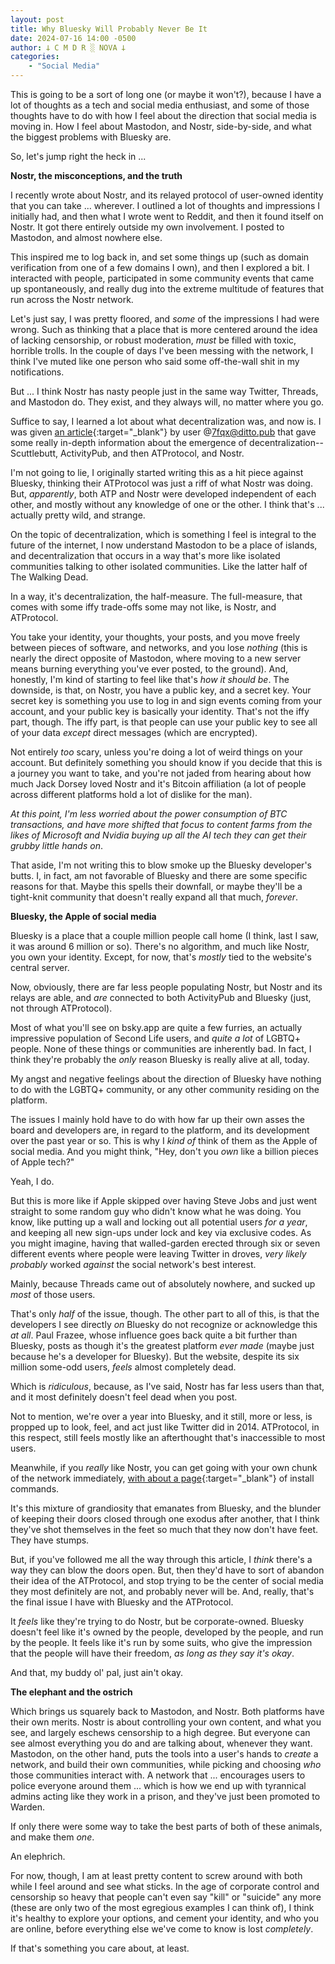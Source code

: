 ```yaml
---
layout: post
title: Why Bluesky Will Probably Never Be It
date: 2024-07-16 14:00 -0500
author: 𐕣 C M D R ░ NOVA 𐕣
categories:
    - "Social Media"
---
```


This is going to be a sort of long one (or maybe it won't?), because I have a lot of thoughts as a tech and social media enthusiast, and some of those thoughts have to do with how I feel about the direction that social media is moving in. How I feel about Mastodon, and Nostr, side-by-side, and what the biggest problems with Bluesky are.

So, let's jump right the heck in ...

**Nostr, the misconceptions, and the truth**

I recently wrote about Nostr, and its relayed protocol of user-owned identity that you can take ... wherever. I outlined a lot of thoughts and impressions I initially had, and then what I wrote went to Reddit, and then it found itself on Nostr. It got there entirely outside my own involvement. I posted to Mastodon, and almost nowhere else.

This inspired me to log back in, and set some things up (such as domain verification from one of a few domains I own), and then I explored a bit. I interacted with people, participated in some community events that came up spontaneously, and really dug into the extreme multitude of features that run across the Nostr network.

Let's just say, I was pretty floored, and *some* of the impressions I had were wrong. Such as thinking that a place that is more centered around the idea of lacking censorship, or robust moderation, *must* be filled with toxic, horrible trolls. In the couple of days I've been messing with the network, I think I've muted like one person who said some off-the-wall shit in my notifications.

But ... I think Nostr has nasty people just in the same way Twitter, Threads, and Mastodon do. They exist, and they always will, no matter where you go.

Suffice to say, I learned a lot about what decentralization was, and now is. I was given [an article](https://shreyanjain.net/2024/07/05/nostr-and-atproto.html){:target="_blank"} by user @7fqx@ditto.pub that gave some really in-depth information about the emergence of decentralization--Scuttlebutt, ActivityPub, and then ATProtocol, and Nostr.

I'm not going to lie, I originally started writing this as a hit piece against Bluesky, thinking their ATProtocol was just a riff of what Nostr was doing. But, *apparently*, both ATP and Nostr were developed independent of each other, and mostly without any knowledge of one or the other. I think that's ... actually pretty wild, and strange.

On the topic of decentralization, which is something I feel is integral to the future of the internet, I now understand Mastodon to be a place of islands, and decentralization that occurs in a way that's more like isolated communities talking to other isolated communities. Like the latter half of The Walking Dead.

In a way, it's decentralization, the half-measure. The full-measure, that comes with some iffy trade-offs some may not like, is Nostr, and ATProtocol.

You take your identity, your thoughts, your posts, and you move freely between pieces of software, and networks, and you lose *nothing* (this is nearly the direct opposite of Mastodon, where moving to a new server means burning everything you've ever posted, to the ground). And, honestly, I'm kind of starting to feel like that's *how it should be*. The downside, is that, on Nostr, you have a public key, and a secret key. Your secret key is something you use to log in and sign events coming from your account, and your public key is basically your identity. That's not the iffy part, though. The iffy part, is that people can use your public key to see all of your data *except* direct messages (which are encrypted).

Not entirely *too* scary, unless you're doing a lot of weird things on your account. But definitely something you should know if you decide that this is a journey you want to take, and you're not jaded from hearing about how much Jack Dorsey loved Nostr and it's Bitcoin affiliation (a lot of people across different platforms hold a lot of dislike for the man).

*At this point, I'm less worried about the power consumption of BTC transactions, and have more shifted that focus to content farms from the likes of Microsoft and Nvidia buying up all the AI tech they can get their grubby little hands on*.

That aside, I'm not writing this to blow smoke up the Bluesky developer's butts. I, in fact, am not favorable of Bluesky and there are some specific reasons for that. Maybe this spells their downfall, or maybe they'll be a tight-knit community that doesn't really expand all that much, *forever*.

**Bluesky, the Apple of social media**

Bluesky is a place that a couple million people call home (I think, last I saw, it was around 6 million or so). There's no algorithm, and much like Nostr, you own your identity. Except, for now, that's *mostly* tied to the website's central server.

Now, obviously, there are far less people populating Nostr, but Nostr and its relays are able, and *are* connected to both ActivityPub and Bluesky (just, not through ATProtocol).

Most of what you'll see on bsky.app are quite a few furries, an actually impressive population of Second Life users, and *quite a lot* of LGBTQ+ people. None of these things or communities are inherently bad. In fact, I think they're probably the *only* reason Bluesky is really alive at all, today.

My angst and negative feelings about the direction of Bluesky have nothing to do with the LGBTQ+ community, or any other community residing on the platform.

The issues I mainly hold have to do with how far up their own asses the board and developers are, in regard to the platform, and its development over the past year or so. This is why I *kind of* think of them as the Apple of social media. And you might think, "Hey, don't you *own* like a billion pieces of Apple tech?"

Yeah, I do.

But this is more like if Apple skipped over having Steve Jobs and just went straight to some random guy who didn't know what he was doing. You know, like putting up a wall and locking out all potential users *for a year*, and keeping all new sign-ups under lock and key via exclusive codes. As you might imagine, having that walled-garden erected through six or seven different events where people were leaving Twitter in droves, *very likely probably* worked *against* the social network's best interest.

Mainly, because Threads came out of absolutely nowhere, and sucked up *most* of those users.

That's only *half* of the issue, though. The other part to all of this, is that the developers I see directly *on* Bluesky do not recognize or acknowledge this *at all*. Paul Frazee, whose influence goes back quite a bit further than Bluesky, posts as though it's the greatest platform *ever made* (maybe just because he's a developer for Bluesky). But the website, despite its six million some-odd users, *feels* almost completely dead.

Which is *ridiculous*, because, as I've said, Nostr has far less users than that, and it most definitely doesn't feel dead when you post.

Not to mention, we're over a year into Bluesky, and it still, more or less, is propped up to look, feel, and act just like Twitter did in 2014. ATProtocol, in this respect, still feels mostly like an afterthought that's inaccessible to most users.

Meanwhile, if you *really* like Nostr, you can get going with your own chunk of the network immediately, [with about a page](https://docs.soapbox.pub/ditto/install){:target="_blank"} of install commands.

It's this mixture of grandiosity that emanates from Bluesky, and the blunder of keeping their doors closed through one exodus after another, that I think they've shot themselves in the feet so much that they now don't have feet. They have stumps.

But, if you've followed me all the way through this article, I *think* there's a way they can blow the doors open. But, then they'd have to sort of abandon their idea of the ATProtocol, and stop trying to be the center of social media they most definitely are not, and probably never will be. And, really, that's the final issue I have with Bluesky and the ATProtocol.

It *feels* like they're trying to do Nostr, but be corporate-owned. Bluesky doesn't feel like it's owned by the people, developed by the people, and run by the people. It feels like it's run by some suits, who give the impression that the people will have their freedom, *as long as they say it's okay*.

And that, my buddy ol' pal, just ain't okay.

**The elephant and the ostrich**

Which brings us squarely back to Mastodon, and Nostr. Both platforms have their own merits. Nostr is about controlling your own content, and what you see, and largely eschews censorship to a high degree. But everyone can see almost everything you do and are talking about, whenever they want. Mastodon, on the other hand, puts the tools into a user's hands to *create* a network, and build their own communities, while picking and choosing *who* those communities interact with. A network that ... encourages users to police everyone around them ... which is how we end up with tyrannical admins acting like they work in a prison, and they've just been promoted to Warden.

If only there were some way to take the best parts of both of these animals, and make them *one*.

An elephrich.

For now, though, I am at least pretty content to screw around with both while I feel around and see what sticks. In the age of corporate control and censorship so heavy that people can't even say "kill" or "suicide" any more (these are only two of the most egregious examples I can think of), I think it's healthy to explore your options, and cement your identity, and who you are online, before everything else we've come to know is lost *completely*.

If that's something you care about, at least.
